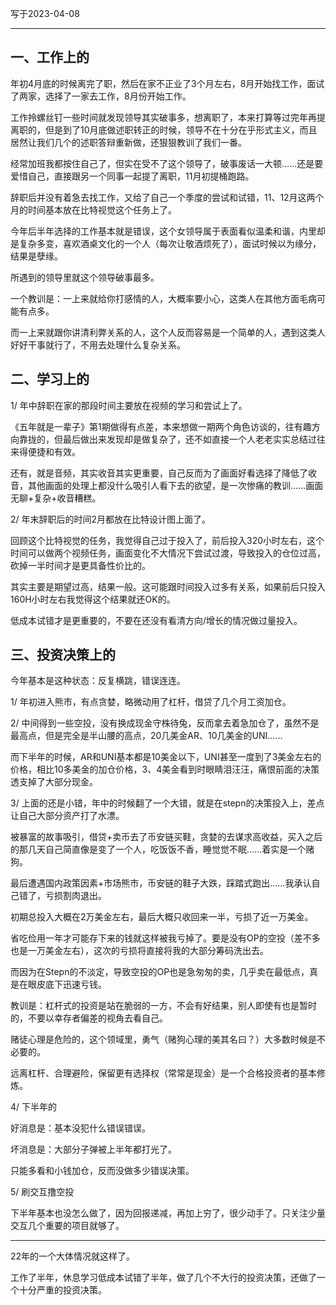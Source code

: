 写于2023-04-08 
 
---- 
 
## 一、工作上的

年初4月底的时候离完了职，然后在家不正业了3个月左右，8月开始找工作，面试了两家，选择了一家去工作，8月份开始工作。

工作拎螺丝钉一些时间就发现领导其实破事多，想离职了，本来打算等过完年再提离职的，但是到了10月底做述职转正的时候，领导不在十分在乎形式主义，而且居然让我们几个的述职答辩重新做，还狠狠教训了我们一番。

经常加班我都按住自己了，但实在受不了这个领导了，破事废话一大顿……还是要爱惜自己，直接跟另一个同事一起提了离职，11月初提桶跑路。

辞职后并没有着急去找工作，又给了自己一个季度的尝试和试错，11、12月这两个月的时间基本放在比特视觉这个任务上了。

今年后半年选择的工作基本就是错误，这个女领导属于表面看似温柔和谐，内里却是复杂多变，喜欢酒桌文化的一个人（每次让敬酒烦死了），面试时候以为缘分，结果是孽缘。

所遇到的领导里就这个领导破事最多。

一个教训是：一上来就给你打感情的人，大概率要小心，这类人在其他方面毛病可能有点多。

而一上来就跟你讲清利弊关系的人，这个人反而容易是一个简单的人，遇到这类人好好干事就行了，不用去处理什么复杂关系。


## 二、学习上的

1/ 年中辞职在家的那段时间主要放在视频的学习和尝试上了。

《五年就是一辈子》第1期做得有点差，本来想做一期两个角色访谈的，往有趣方向靠拢的，但最后做出来发现却是做复杂了，还不如直接一个人老老实实总结过往来得便捷和有效。

还有，就是音频，其实收音其实更重要，自己反而为了画面好看选择了降低了收音，其他画面的处理上都没什么吸引人看下去的欲望，是一次惨痛的教训……画面无聊+复杂+收音糟糕。

2/ 年末辞职后的时间2月都放在比特设计图上面了。

回顾这个比特视觉的任务，我觉得自己过于投入了，前后投入320小时左右，这个时间可以做两个视频任务，画面变化不大情况下尝试过渡，导致投入的仓位过高，砍掉一半时间才是更具备性价比的。

其实主要是期望过高，结果一般。这可能跟时间投入过多有关系，如果前后只投入160H小时左右我觉得这个结果就还OK的。

低成本试错才是更重要的，不要在还没有看清方向/增长的情况做过量投入。


## 三、投资决策上的

今年基本是这种状态：反复横跳，错误连连。

1/ 年初进入熊市，有点贪婪，略微动用了杠杆，借贷了几个月工资加仓。

2/ 中间得到一些空投，没有换成现金守株待兔，反而拿去着急加仓了，虽然不是最高点，但是完全是半山腰的高点，20几美金AR、10几美金的UNI……

而下半年的时候，AR和UNI基本都是10美金以下，UNI甚至一度到了3美金左右的价格，相比10多美金的加仓价格，3、4美金看到时眼睛泪汪汪，痛恨前面的决策透支掉了大部分现金。

3/ 上面的还是小错，年中的时候翻了一个大错，就是在stepn的决策投入上，差点让自己大部分资产打了水漂。

被暴富的故事吸引，借贷+卖币去了币安链买鞋，贪婪的去谋求高收益，买入之后的那几天自己简直像是变了一个人，吃饭饭不香，睡觉觉不眠……着实是一个赌狗。

最后遭遇国内政策因素+市场熊市，币安链的鞋子大跌，踩踏式跑出……我承认自己错了，亏损割肉退出。

初期总投入大概在2万美金左右，最后大概只收回来一半，亏损了近一万美金。

省吃俭用一年才可能存下来的钱就这样被我亏掉了。要是没有OP的空投（差不多也是一万美金左右），这次的亏损将直接将我的大部分筹码洗出去。

而因为在Stepn的不淡定，导致空投的OP也是急匆匆的卖，几乎卖在最低点，真是在眼皮底下迅速亏钱。

教训是：杠杆式的投资是站在脆弱的一方，不会有好结果，别人即使有也是暂时的，不要以幸存者偏差的视角去看自己。

赌徒心理是危险的，这个领域里，勇气（赌狗心理的美其名曰？）大多数时候是不必要的。

远离杠杆、合理避险，保留更有选择权（常常是现金）是一个合格投资者的基本修炼。

4/ 下半年的

好消息是：基本没犯什么错误错误。

坏消息是：大部分子弹被上半年都打光了。

只能多看和小钱加仓，反而没做多少错误决策。

5/ 刷交互撸空投

下半年基本也没怎么做了，因为回报递减，再加上穷了，很少动手了。只关注少量交互几个重要的项目就够了。

----

22年的一个大体情况就这样了。

工作了半年，休息学习低成本试错了半年，做了几个不大行的投资决策，还做了一个十分严重的投资决策。











